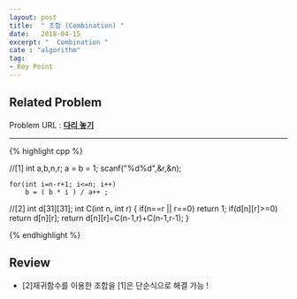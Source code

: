 ```yaml
---
layout: post
title:  " 조합 (Combination) "
date:   2018-04-15
excerpt: "  Combination "
cate : "algorithm"
tag:
- Key Point
---
```



## Related Problem

Problem URL : **[다리 놓기](https://www.acmicpc.net/problem/1010)**

---

{% highlight cpp %}


//[1]
int a,b,n,r;
    a = b = 1;
    scanf("%d%d",&r,&n);
        
    for(int i=n-r+1; i<=n; i++)
        b = ( b * i ) / a++ ;
        

//[2]
int d[31][31];
int C(int n, int r) {
    if(n==r || r==0) return 1;
    if(d[n][r]>=0) return d[n][r];
    return d[n][r]=C(n-1,r)+C(n-1,r-1);
}


{% endhighlight %}


## Review

* [2]재귀함수를 이용한 조합을 [1]은 단순식으로 해결 가능 !

